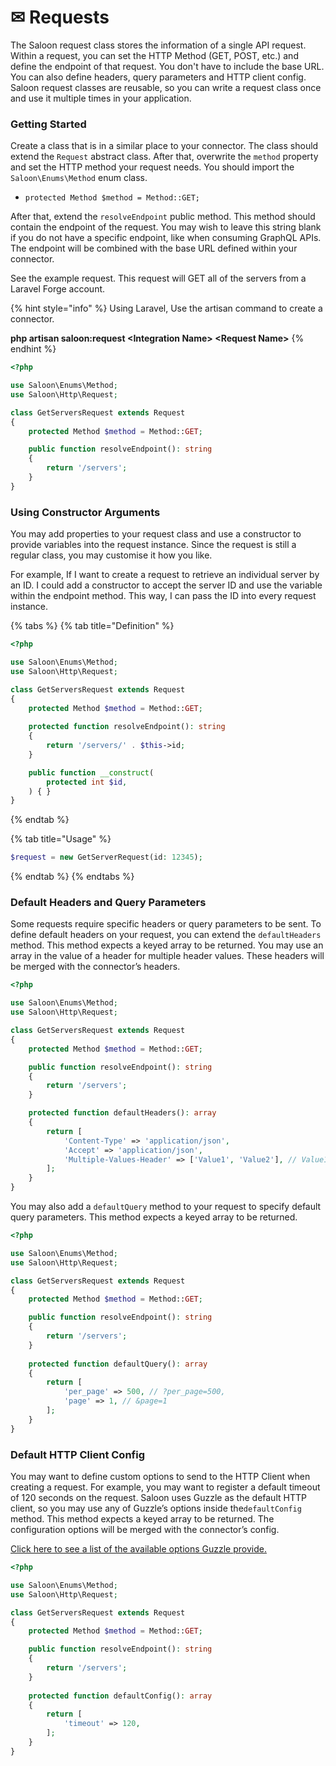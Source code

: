 # ✉ Requests

The Saloon request class stores the information of a single API request. Within a request, you can set the HTTP Method (GET, POST, etc.) and define the endpoint of that request. You don't have to include the base URL. You can also define headers, query parameters and HTTP client config. Saloon request classes are reusable, so you can write a request class once and use it multiple times in your application.

### Getting Started

Create a class that is in a similar place to your connector. The class should extend the `Request` abstract class. After that, overwrite the `method` property and set the HTTP method your request needs. You should import the `Saloon\Enums\Method` enum class.

* `protected Method $method = Method::GET;`

After that, extend the `resolveEndpoint` public method. This method should contain the endpoint of the request. You may wish to leave this string blank if you do not have a specific endpoint, like when consuming GraphQL APIs. The endpoint will be combined with the base URL defined within your connector.

See the example request. This request will GET all of the servers from a Laravel Forge account.

{% hint style="info" %}
Using Laravel, Use the artisan command to create a connector.

**php artisan saloon:request \<Integration Name> \<Request Name>**
{% endhint %}

```php
<?php

use Saloon\Enums\Method;
use Saloon\Http\Request;

class GetServersRequest extends Request
{
    protected Method $method = Method::GET;

    public function resolveEndpoint(): string
    {
        return '/servers';
    }
}
```

### Using Constructor Arguments

You may add properties to your request class and use a constructor to provide variables into the request instance. Since the request is still a regular class, you may customise it how you like.

For example, If I want to create a request to retrieve an individual server by an ID. I could add a constructor to accept the server ID and use the variable within the endpoint method. This way, I can pass the ID into every request instance.

{% tabs %}
{% tab title="Definition" %}
```php
<?php

use Saloon\Enums\Method;
use Saloon\Http\Request;

class GetServersRequest extends Request
{
    protected Method $method = Method::GET;
    
    protected function resolveEndpoint(): string
    {
        return '/servers/' . $this->id;
    }

    public function __construct(
        protected int $id,
    ) { }
} 
```
{% endtab %}

{% tab title="Usage" %}
```php
$request = new GetServerRequest(id: 12345);
```
{% endtab %}
{% endtabs %}

### Default Headers and Query Parameters

Some requests require specific headers or query parameters to be sent. To define default headers on your request, you can extend the `defaultHeaders` method. This method expects a keyed array to be returned. You may use an array in the value of a header for multiple header values. These headers will be merged with the connector’s headers.

```php
<?php

use Saloon\Enums\Method;
use Saloon\Http\Request;

class GetServersRequest extends Request
{
    protected Method $method = Method::GET;

    public function resolveEndpoint(): string
    {
        return '/servers';
    }

    protected function defaultHeaders(): array
    {
        return [
            'Content-Type' => 'application/json',
            'Accept' => 'application/json',
            'Multiple-Values-Header' => ['Value1', 'Value2'], // Value1;Value2
        ];
    }
}
```

You may also add a `defaultQuery` method to your request to specify default query parameters. This method expects a keyed array to be returned.

```php
<?php

use Saloon\Enums\Method;
use Saloon\Http\Request;

class GetServersRequest extends Request
{
    protected Method $method = Method::GET;

    public function resolveEndpoint(): string
    {
        return '/servers';
    }
    
    protected function defaultQuery(): array
    {
        return [
            'per_page' => 500, // ?per_page=500,
            'page' => 1, // &page=1
        ];
    }
}
```

### Default HTTP Client Config

You may want to define custom options to send to the HTTP Client when creating a request. For example, you may want to register a default timeout of 120 seconds on the request. Saloon uses Guzzle as the default HTTP client, so you may use any of Guzzle’s options inside the`defaultConfig` method. This method expects a keyed array to be returned. The configuration options will be merged with the connector’s config.

[Click here to see a list of the available options Guzzle provide.](https://docs.guzzlephp.org/en/stable/request-options.html)

```php
<?php

use Saloon\Enums\Method;
use Saloon\Http\Request;

class GetServersRequest extends Request
{
    protected Method $method = Method::GET;

    public function resolveEndpoint(): string
    {
        return '/servers';
    }
    
    protected function defaultConfig(): array
    {
        return [
            'timeout' => 120,
        ];
    }
}
```
